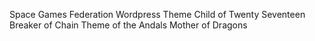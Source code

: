 Space Games Federation
Wordpress Theme
Child of Twenty Seventeen
Breaker of Chain
Theme of the Andals
Mother of Dragons